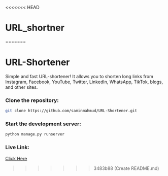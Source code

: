 <<<<<<< HEAD
# URL_shortner
=======

# URL-Shortener

Simple and fast URL-shortener! It allows you to shorten long links from Instagram, Facebook, YouTube, Twitter, LinkedIn, WhatsApp, TikTok, blogs, and other sites.



### Clone the repository:

```bash
git clone https://github.com/saminmahmud/URL-Shortener.git
```
### Start the development server:

```bash
python manage.py runserver
```

### Live Link:

[Click Here](https://url-shortener-7msx.onrender.com/)

>>>>>>> 3483b88 (Create README.md)
